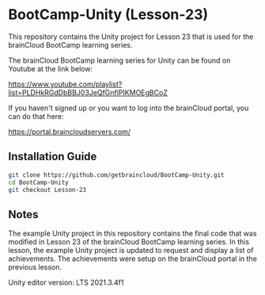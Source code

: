 # BootCamp-Unity (Lesson-23)

This repository contains the Unity project for Lesson 23 that is used for the brainCloud BootCamp learning series.

The brainCloud BootCamp learning series for Unity can be found on Youtube at the link below:

https://www.youtube.com/playlist?list=PLDHkRGdDbBBJ03JeQfGnflPIKMOEgBCoZ


If you haven't signed up or you want to log into the brainCloud portal, you can do that here:

https://portal.braincloudservers.com/


## Installation Guide

```bash
git clone https://github.com/getbraincloud/BootCamp-Unity.git
cd BootCamp-Unity
git checkout Lesson-23
```

## Notes

The example Unity project in this repository contains the final code that was modified in Lesson 23 of the brainCloud BootCamp learning series. In this lesson, the example Unity project is updated to request and display a list of achievements. The achievements were setup on the brainCloud portal in the previous lesson.

Unity editor version: LTS 2021.3.4f1
